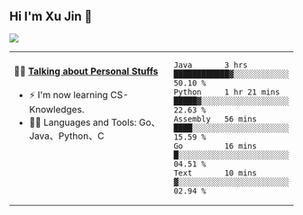
## Hi I'm Xu Jin 👋
![](https://komarev.com/ghpvc/?username=jiayouxujin&color=brightgreen&label=PROFILE+VIEWS)



<table align="center">
<tr>
<td valign="top" width="60%">

#### 🏋️‍♀️ <a href="https://github.com/jiayouxujin" target="_blank">Talking about Personal Stuffs</a>
<!-- recent_releases starts -->

- ⚡  I'm now learning CS-Knowledges.  
- 🏊‍♂️ Languages and Tools: Go、Java、Python、C
<!-- recent_releases ends -->
</td>
<td>
 
<!--START_SECTION:waka-->
```text
Java       3 hrs           ████████████▓░░░░░░░░░░░░   50.10 % 
Python     1 hr 21 mins    █████▓░░░░░░░░░░░░░░░░░░░   22.63 % 
Assembly   56 mins         ████░░░░░░░░░░░░░░░░░░░░░   15.59 % 
Go         16 mins         █░░░░░░░░░░░░░░░░░░░░░░░░   04.51 % 
Text       10 mins         ▓░░░░░░░░░░░░░░░░░░░░░░░░   02.94 % 
```
<!--END_SECTION:waka-->
 
</td>
</tr>
</table>





